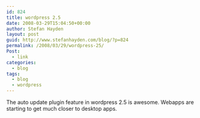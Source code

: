 ```yaml
---
id: 824
title: wordpress 2.5
date: 2008-03-29T15:04:50+00:00
author: Stefan Hayden
layout: post
guid: http://www.stefanhayden.com/blog/?p=824
permalink: /2008/03/29/wordpress-25/
Post:
  - link
categories:
  - blog
tags:
  - blog
  - wordpress
---
```

The auto update plugin feature in wordpress 2.5 is awesome. Webapps are starting to get much closer to desktop apps.